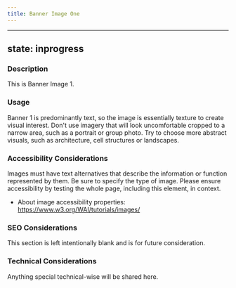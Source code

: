 ```yaml
---
title: Banner Image One
---
```


---
state: inprogress
---

### Description
This is Banner Image 1.

### Usage
Banner 1 is predominantly text, so the image is essentially texture to create visual interest. Don't use imagery that will look uncomfortable cropped to a narrow area, such as a portrait or group photo. Try to choose more abstract visuals, such as architecture, cell structures or landscapes.

### Accessibility Considerations
Images must have text alternatives that describe the information or function represented by them. Be sure to specify the type of image. Please ensure accessibility by testing the whole page, including this element, in context.

* About image accessibility properties: https://www.w3.org/WAI/tutorials/images/

### SEO Considerations
This section is left intentionally blank and is for future consideration.

### Technical Considerations
Anything special technical-wise will be shared here.
